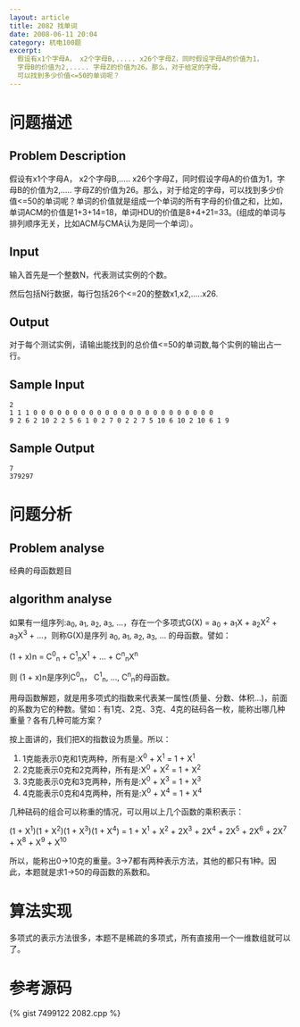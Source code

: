 ```yaml
---
layout: article
title: 2082 找单词
date: 2008-06-11 20:04
category: 杭电100题
excerpt:
  假设有x1个字母A， x2个字母B,..... x26个字母Z，同时假设字母A的价值为1，
  字母B的价值为2,..... 字母Z的价值为26。那么，对于给定的字母，
  可以找到多少价值<=50的单词呢？
---
```

# 问题描述

## Problem Description

假设有x1个字母A， x2个字母B,..... x26个字母Z，同时假设字母A的价值为1，字母B的价值为2,..... 字母Z的价值为26。那么，对于给定的字母，可以找到多少价值<=50的单词呢？单词的价值就是组成一个单词的所有字母的价值之和，比如，单词ACM的价值是1+3+14=18，单词HDU的价值是8+4+21=33。(组成的单词与排列顺序无关，比如ACM与CMA认为是同一个单词）。

## Input

输入首先是一个整数N，代表测试实例的个数。

然后包括N行数据，每行包括26个<=20的整数x1,x2,.....x26.

## Output

对于每个测试实例，请输出能找到的总价值<=50的单词数,每个实例的输出占一行。

## Sample Input

    2
    1 1 1 0 0 0 0 0 0 0 0 0 0 0 0 0 0 0 0 0 0 0 0 0 0 0
    9 2 6 2 10 2 2 5 6 1 0 2 7 0 2 2 7 5 10 6 10 2 10 6 1 9

## Sample Output

    7
    379297

# 问题分析

## Problem analyse

经典的母函数题目

## algorithm analyse

如果有一组序列:a<sub>0</sub>, a<sub>1</sub>, a<sub>2</sub>, a<sub>3</sub>, ...，存在一个多项式G(X) = a<sub>0</sub> + a<sub>1</sub>X + a<sub>2</sub>X<sup>2</sup> + a<sub>3</sub>X<sup>3</sup> + ...，则称G(X)是序列 a<sub>0</sub>, a<sub>1</sub>, a<sub>2</sub>, a<sub>3</sub>, ... 的母函数。譬如：

(1 + x)n = C<sup>0</sup><sub>n</sub> + C<sup>1</sup><sub>n</sub>X<sup>1</sup> + ... + C<sup>n</sup><sub>n</sub>X<sup>n</sup>

则 (1 + x)n是序列C<sup>0</sup><sub>n</sub>， C<sup>1</sup><sub>n</sub>, ..., C<sup>n</sup><sub>n</sub>的母函数。

用母函数解题，就是用多项式的指数来代表某一属性(质量、分数、体积...)，前面的系数为它的种数。譬如：有1克、2克、3克、4克的砝码各一枚，能称出哪几种重量？各有几种可能方案？

按上面讲的，我们把X的指数设为质量。所以：

1. 1克能表示0克和1克两种，所有是:X<sup>0</sup> + X<sup>1</sup> = 1 + X<sup>1</sup>
1. 2克能表示0克和2克两种，所有是:X<sup>0</sup> + X<sup>2</sup> = 1 + X<sup>2</sup>
1. 3克能表示0克和3克两种，所有是:X<sup>0</sup> + X<sup>3</sup> = 1 + X<sup>3</sup>
1. 4克能表示0克和4克两种，所有是:X<sup>0</sup> + X<sup>4</sup> = 1 + X<sup>4</sup>

几种砝码的组合可以称重的情况，可以用以上几个函数的乘积表示：

(1 + X<sup>1</sup>)(1 + X<sup>2</sup>)(1 + X<sup>3</sup>)(1 + X<sup>4</sup>) = 1 + X<sup>1</sup> + X<sup>2</sup> + 2X<sup>3</sup> + 2X<sup>4</sup> + 2X<sup>5</sup> + 2X<sup>6</sup> + 2X<sup>7</sup> + X<sup>8</sup> + X<sup>9</sup> + X<sup>10</sup>

所以，能称出0->10克的重量。3->7都有两种表示方法，其他的都只有1种。因此，本题就是求1->50的母函数的系数和。

# 算法实现

多项式的表示方法很多，本题不是稀疏的多项式，所有直接用一个一维数组就可以了。

# 参考源码

{% gist 7499122 2082.cpp %}

